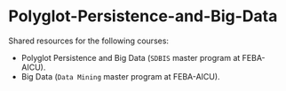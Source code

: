 # Polyglot-Persistence-and-Big-Data
Shared resources for the following courses:
* Polyglot Persistence and Big Data (`SDBIS` master program at FEBA-AICU).
* Big Data (`Data Mining` master program at FEBA-AICU).



